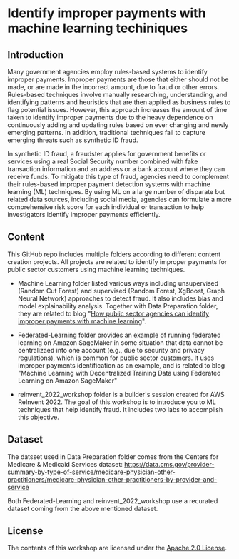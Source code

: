 # Identify improper payments with machine learning techiniques

## Introduction

Many government agencies employ rules-based systems to identify improper payments. Improper payments are those that either should not be made, or are made in the incorrect amount, due to fraud or other errors. Rules-based techniques involve manually researching, understanding, and identifying patterns and heuristics that are then applied as business rules to flag potential issues. However, this approach increases the amount of time taken to identify improper payments due to the heavy dependence on continuously adding and updating rules based on ever changing and newly emerging patterns. In addition, traditional techniques fail to capture emerging threats such as synthetic ID fraud.

In synthetic ID fraud, a fraudster applies for government benefits or services using a real Social Security number combined with fake transaction information and an address or a bank account where they can receive funds. To mitigate this type of fraud, agencies need to complement their rules-based improper payment detection systems with machine learning (ML) techniques. By using ML on a large number of disparate but related data sources, including social media, agencies can formulate a more comprehensive risk score for each individual or transaction to help investigators identify improper payments efficiently.


## Content

This GitHub repo includes multiple folders according to different content creation projects. All projects are related to identify improper payments for public sector customers using machine learning techniques.

- Machine Learning folder listed various ways including unsupervised (Random Cut Forest) and supervised (Random Forest, XgBoost, Graph Neural Network) approaches to detect fraud. It also includes bias and model explainability analysis. Together with Data Preparation folder, they are related to blog "[How public sector agencies can identify improper payments with machine learning](https://aws.amazon.com/blogs/publicsector/how-public-sector-agencies-identify-improper-payments-machine-learning/)". 

- Federated-Learning folder provides an example of running federated learning on Amazon SageMaker in some situation that data cannot be centralizaed into one account (e.g., due to security and privacy regulations), which is common for public sector customers. It uses improper payments identification as an example, and is related to blog "Machine Learning with Decentralized Training Data using Federated Learning on Amazon SageMaker"

- reinvent_2022_workshop folder is a builder's session created for AWS ReInvent 2022. The goal of this workshop is to introduce you to ML techniques that help identify fraud. It includes two labs to accomplish this objective.


## Dataset

The datsset used in Data Preparation folder comes from the Centers for Medicare & Medicaid Services dataset: https://data.cms.gov/provider-summary-by-type-of-service/medicare-physician-other-practitioners/medicare-physician-other-practitioners-by-provider-and-service

Both Federated-Learning and reinvent_2022_workshop use a recurated dataset coming from the above mentioned dataset.
    
## License

The contents of this workshop are licensed under the [Apache 2.0 License](./LICENSE).